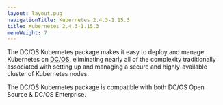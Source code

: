 ```yaml
---
layout: layout.pug
navigationTitle: Kubernetes 2.4.3-1.15.3
title: Kubernetes 2.4.3-1.15.3
menuWeight: 7
---
```


The DC/OS Kubernetes package makes it easy to deploy and manage Kubernetes on [DC/OS](https://mesosphere.com/product/), eliminating nearly all of the complexity traditionally associated with setting up and managing a secure and highly-available cluster of Kubernetes nodes.

The DC/OS Kubernetes package is compatible with both DC/OS Open Source & DC/OS Enterprise.
